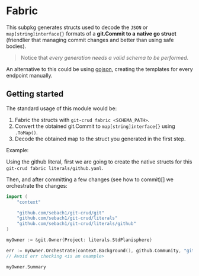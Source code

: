 # Fabric

This subpkg generates structs used to decode the `JSON` or `map[string]interface{}` formats of a **git.Commit to a native go struct** (friendlier that managing commit changes and better than using safe bodies).

> Notice that _every generation needs a valid schema to be performed_.

An alternative to this could be using [gojson](https://github.com/ChimeraCoder/gojson), creating the templates for every endpoint manually.

## Getting started

The standard usage of this module would be:

1. Fabric the structs with `git-crud fabric <SCHEMA_PATH>`.
2. Convert the obtained git.Commit to `map[string]interface{}` using `.ToMap()`.
3. Decode the obtained map to the struct you generated in the first step.

Example:

Using the github literal, first we are going to create the native structs for this `git-crud fabric literals/github.yaml`.

Then, and after committing a few changes (see how to commit)[] we orchestrate the changes:

```go
import (
    "context"

    "github.com/sebach1/git-crud/git"
    "github.com/sebach1/git-crud/literals"
    "github.com/sebach1/git-crud/literals/github"
)

myOwner := &git.Owner{Project: literals.StdPlanisphere}

err := myOwner.Orchestrate(context.Background(), github.Community, "github", YOUR_COMMIT, git.AreCompatible())
// Avoid err checking <is an example>

myOwner.Summary

```
